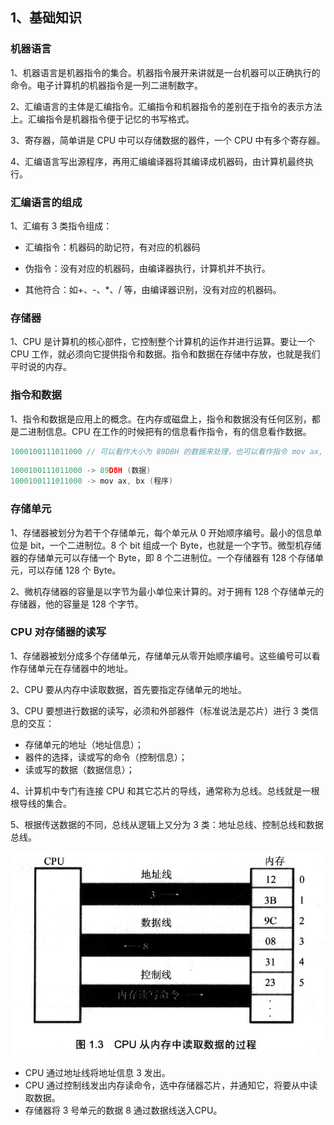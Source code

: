 ## 1、基础知识

### 机器语言

1、机器语言是机器指令的集合。机器指令展开来讲就是一台机器可以正确执行的命令。电子计算机的机器指令是一列二进制数字。

2、汇编语言的主体是汇编指令。汇编指令和机器指令的差别在于指令的表示方法上。汇编指令是机器指令便于记忆的书写格式。

3、寄存器，简单讲是 CPU 中可以存储数据的器件，一个 CPU 中有多个寄存器。

4、汇编语言写出源程序，再用汇编编译器将其编译成机器码，由计算机最终执行。

### 汇编语言的组成

1、汇编有 3 类指令组成：

* 汇编指令：机器码的助记符，有对应的机器码

* 伪指令：没有对应的机器码，由编译器执行，计算机并不执行。

* 其他符合：如+、-、*、/ 等，由编译器识别，没有对应的机器码。

### 存储器

1、CPU 是计算机的核心部件，它控制整个计算机的运作并进行运算。要让一个 CPU 工作，就必须向它提供指令和数据。指令和数据在存储中存放，也就是我们平时说的内存。

### 指令和数据

1、指令和数据是应用上的概念。在内存或磁盘上，指令和数据没有任何区别，都是二进制信息。CPU 在工作的时候把有的信息看作指令，有的信息看作数据。

```c
1000100111011000 // 可以看作大小为 89D8H 的数据来处理，也可以看作指令 mov ax, bx 来执行
```

```c
1000100111011000 -> 89D8H (数据)
1000100111011000 -> mov ax, bx (程序)
```

### 存储单元

1、存储器被划分为若干个存储单元，每个单元从 0 开始顺序编号。最小的信息单位是 bit，一个二进制位。8 个 bit 组成一个 Byte，也就是一个字节。微型机存储器的存储单元可以存储一个 Byte，即 8 个二进制位。一个存储器有 128 个存储单元，可以存储 128 个 Byte。

2、微机存储器的容量是以字节为最小单位来计算的。对于拥有 128 个存储单元的存储器，他的容量是 128 个字节。

### CPU 对存储器的读写

1、存储器被划分成多个存储单元，存储单元从零开始顺序编号。这些编号可以看作存储单元在存储器中的地址。

2、CPU 要从内存中读取数据，首先要指定存储单元的地址。

3、CPU 要想进行数据的读写，必须和外部器件（标准说法是芯片）进行 3 类信息的交互：

* 存储单元的地址（地址信息）；
* 器件的选择，读或写的命令（控制信息）；
* 读或写的数据（数据信息）；

4、计算机中专门有连接 CPU 和其它芯片的导线，通常称为总线。总线就是一根根导线的集合。

5、根据传送数据的不同，总线从逻辑上又分为 3 类：地址总线、控制总线和数据总线。

![image-20210507225019237](./pics/image-20210507225019237.png)

* CPU 通过地址线将地址信息 3 发出。
* CPU 通过控制线发出内存读命令，选中存储器芯片，并通知它，将要从中读取数据。
* 存储器将 3 号单元的数据 8 通过数据线送入CPU。























































